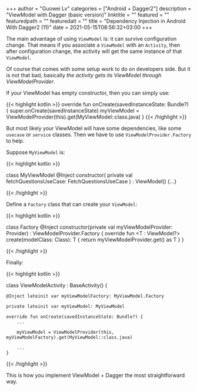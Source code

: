 +++
author = "Guowei Lv"
categories = ["Android + Dagger2"]
description = "ViewModel with Dagger (basic version)"
linktitle = ""
featured = ""
featuredpath = ""
featuredalt = ""
title = "Dependency Injection in Android With Dagger2 (11)"
date = 2021-05-15T08:56:32+03:00
+++

The main advantage of using `ViewModel` is: it can survive configuration change. That means if you associate a `ViewModel` with an `Activity`, then after configuration change, the activity will get the same instance of that `ViewModel`.

Of course that comes with some setup work to do on developers side. But it is not that bad, basically *the activity gets its ViewModel through ViewModelProvider*.

If your ViewModel has empty constructor, then you can simply use:

{{< highlight kotlin >}}
override fun onCreate(savedInstanceState: Bundle?) {
    super.onCreate(savedInstanceState)
    myViewModel = ViewModelProvider(this).get(MyViewModel::class.java)
}
{{< /highlight >}}

But most likely your ViewModel will have some dependencies, like some `usecase` or `service` classes. Then we have to use `ViewModelProvider.Factory` to help.

Suppose `MyViewModel` is:

{{< highlight kotlin >}}

class MyViewModel @Inject constructor(
    private val fetchQuestionsUseCase: FetchQuestionsUseCase
) : ViewModel() {...}

{{< /highlight >}}

Define a `Factory` class that can create your `ViewModel`:

{{< highlight kotlin >}}

class Factory @Inject constructor(private val myViewModelProvider: Provider<MyViewModel>) : ViewModelProvider.Factory {
    override fun <T : ViewModel?> create(modelClass: Class<T>): T {
        return myViewModelProvider.get() as T
    }
}

{{< /highlight >}}

Finally:

{{< highlight kotlin >}}

class ViewModelActivity : BaseActivity() {

    @Inject lateinit var myViewModelFactory: MyViewModel.Factory

    private lateinit var myViewModel: MyViewModel

    override fun onCreate(savedInstanceState: Bundle?) {
        ...
        
        myViewModel = ViewModelProvider(this, myViewModelFactory).get(MyViewModel::class.java)
        
        ...
    }
{{< /highlight >}}

This is how you implement ViewModel + Dagger the most straightforward way.
